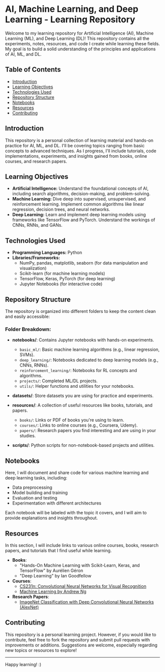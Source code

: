 # AI, Machine Learning, and Deep Learning - Learning Repository

Welcome to my learning repository for Artificial Intelligence (AI), Machine Learning (ML), and Deep Learning (DL)! This repository contains all the experiments, notes, resources, and code I create while learning these fields. My goal is to build a solid understanding of the principles and applications of AI, ML, and DL.

## Table of Contents

- [Introduction](#introduction)
- [Learning Objectives](#learning-objectives)
- [Technologies Used](#technologies-used)
- [Repository Structure](#repository-structure)
- [Notebooks](#notebooks)
- [Resources](#resources)
- [Contributing](#contributing)
<!-- - [License](#license)-->

## Introduction

This repository is a personal collection of learning material and hands-on practice for AI, ML, and DL. I'll be covering topics ranging from basic concepts to advanced techniques. As I progress, I'll include tutorials, code implementations, experiments, and insights gained from books, online courses, and research papers.

## Learning Objectives

- **Artificial Intelligence:** Understand the foundational concepts of AI, including search algorithms, decision-making, and problem-solving.
- **Machine Learning:** Dive deep into supervised, unsupervised, and reinforcement learning. Implement common algorithms like linear regression, decision trees, and neural networks.
- **Deep Learning:** Learn and implement deep learning models using frameworks like TensorFlow and PyTorch. Understand the workings of CNNs, RNNs, and GANs.

## Technologies Used

- **Programming Languages:** Python
- **Libraries/Frameworks:** 
  - NumPy, pandas, matplotlib, seaborn (for data manipulation and visualization)
  - Scikit-learn (for machine learning models)
  - TensorFlow, Keras, PyTorch (for deep learning)
  - Jupyter Notebooks (for interactive code)

## Repository Structure

The repository is organized into different folders to keep the content clean and easily accessible:


### Folder Breakdown:
- **notebooks/**: Contains Jupyter notebooks with hands-on experiments.
    - `basic_ml/`: Basic machine learning algorithms (e.g., linear regression, SVMs).
    - `deep_learning/`: Notebooks dedicated to deep learning models (e.g., CNNs, RNNs).
    - `reinforcement_learning/`: Notebooks for RL concepts and algorithms.
    - `projects/`: Completed ML/DL projects.
    - `utils/`: Helper functions and utilities for your notebooks.
  
- **datasets/**: Store datasets you are using for practice and experiments.

- **resources/**: A collection of useful resources like books, tutorials, and papers.
    - `books/`: Links or PDF of books you're using to learn.
    - `courses/`: Links to online courses (e.g., Coursera, Udemy).
    - `papers/`: Research papers you find interesting and are using in your studies.

- **scripts/**: Python scripts for non-notebook-based projects and utilities.

## Notebooks

Here, I will document and share code for various machine learning and deep learning tasks, including:
- Data preprocessing
- Model building and training
- Evaluation and testing
- Experimentation with different architectures

Each notebook will be labeled with the topic it covers, and I will aim to provide explanations and insights throughout.

## Resources

In this section, I will include links to various online courses, books, research papers, and tutorials that I find useful while learning.

- **Books**:
  - "Hands-On Machine Learning with Scikit-Learn, Keras, and TensorFlow" by Aurélien Géron
  - "Deep Learning" by Ian Goodfellow
- **Courses**:
  - [CS231n: Convolutional Neural Networks for Visual Recognition](http://cs231n.stanford.edu/)
  - [Machine Learning by Andrew Ng](https://www.coursera.org/learn/machine-learning)
- **Research Papers**:
  - [ImageNet Classification with Deep Convolutional Neural Networks (AlexNet)](http://papers.nips.cc/paper/4824-imagenet-classification-with-deep-convolutional-neural-networks.pdf)

## Contributing

This repository is a personal learning project. However, if you would like to contribute, feel free to fork the repository and submit pull requests with improvements or additions. Suggestions are welcome, especially regarding new topics or resources to explore!
<!--
## License

This repository is licensed under the MIT License - see the [LICENSE](LICENSE) file for details.
-->
---

Happy learning! :)
